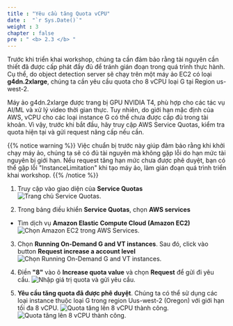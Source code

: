 ```yaml
---
title : "Yêu cầu tăng Quota vCPU"
date :  "`r Sys.Date()`" 
weight : 3
chapter : false
pre : " <b> 2.3 </b> "
---
```


Trước khi triển khai workshop, chúng ta cần đảm bảo rằng tài nguyên cần thiết đã được cấp phát đầy đủ để tránh gián đoạn trong quá trình thực hành. Cụ thể, do object detection server sẽ chạy trên một máy ảo EC2 có loại **g4dn.2xlarge**, chúng ta cần yêu cầu quota cho 8 vCPU loại G tại Region us-west-2.

Máy ảo g4dn.2xlarge được trang bị GPU NVIDIA T4, phù hợp cho các tác vụ AI/ML và xử lý video thời gian thực. Tuy nhiên, do giới hạn mặc định của AWS, vCPU cho các loại instance G có thể chưa được cấp đủ trong tài khoản. Vì vậy, trước khi bắt đầu, hãy truy cập AWS Service Quotas, kiểm tra quota hiện tại và gửi request nâng cấp nếu cần.

{{% notice warning %}}
Việc chuẩn bị trước này giúp đảm bảo rằng khi khởi chạy máy ảo, chúng ta sẽ có đủ tài nguyên mà không gặp lỗi do hạn mức tài nguyên bị giới hạn. Nếu request tăng hạn mức chưa được phê duyệt, bạn có thể gặp lỗi "InstanceLimitation" khi tạo máy ảo, làm gián đoạn quá trình triển khai workshop.
{{% /notice %}}

1. Truy cập vào giao diện của **Service Quotas**
![Trang chủ Service Quotas.](/images/2.preparation/000-requestquota.png)

2. Trong bảng điều khiển **Service Quotas**, chọn **AWS services**
  + Tìm dịch vụ **Amazon Elastic Compute Cloud (Amazon EC2)**
  ![Chọn Amazon EC2 trong AWS Services.](/images/2.preparation/001-requestquota.png)

3. Chọn **Running On-Demand G and VT instances**. Sau đó, click vào button **Request increase a account level**
![Chọn Running On-Demand G and VT instances.](/images/2.preparation/002-requestquota.png)

4. Điền **"8"** vào ô **Increase quota value** và chọn **Request** để gửi đi yêu cầu.
![Nhập giá trị quota và gửi yêu cầu.](/images/2.preparation/003-requestquota.png)

5. **Yêu cầu tăng quota đã được phê duyệt**. Chúng ta có thể sử dụng các loại instance thuộc loại G trong region Uus-west-2 (Oregon) với giới hạn tối đa 8 vCPU.
![Quota tăng lên 8 vCPU thành công.](/images/2.preparation/004-requestquota.png)
![Quota tăng lên 8 vCPU thành công.](/images/2.preparation/005-requestquota.png)

